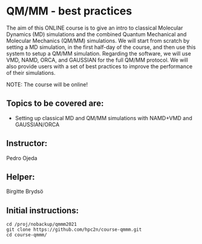 # QM/MM - best practices

The aim of this ONLINE course is to give an intro to classical Molecular Dynamics 
(MD) simulations and the combined Quantum Mechanical and Molecular Mechanics (QM/MM)
simulations. We will start from scratch by setting a MD simulation, in the first half-day
of the course, and then use this system to setup a QM/MM simulation. Regarding the
software, we will use VMD, NAMD, ORCA, and GAUSSIAN for the full QM/MM protocol.
We will also provide users with a set of best practices to improve the performance of
their simulations.

NOTE: The course will be online!

## Topics to be covered are:

- Setting up classical MD and QM/MM simulations with NAMD+VMD and GAUSSIAN/ORCA

## Instructor: 

Pedro Ojeda

## Helper:

Birgitte Brydsö

## Initial instructions:

```
cd /proj/nobackup/qmmm2021
git clone https://github.com/hpc2n/course-qmmm.git 
cd course-qmmm/ 
```
